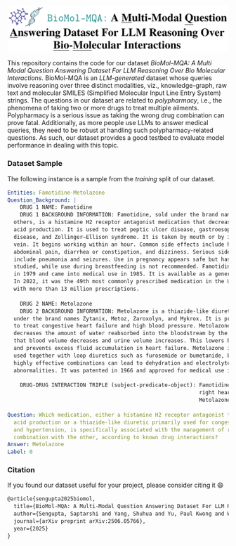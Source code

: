 ![Title Screenshot](our_paper/title_screenshot.png)

This repository contains the code for our dataset _BioMol-MQA: A Multi Modal Question Answering Dataset For LLM Reasoning
Over Bio Molecular Interactions_. BioMol-MQA is an _LLM-generated_ dataset whose queries involve reasoning over three
distinct modalities, viz., knowledge-graph, raw text and molecular SMILES (Simplified Molecular Input Line Entry System)
strings. The questions in our dataset are related to _polypharmacy_, i.e., the phenomena of taking two or more drugs to 
treat multiple ailments. Polypharmacy is a serious issue as taking the wrong drug combination can prove fatal. Additionally,
as more people use LLMs to answer medical queries, they need to be robust at handling such polypharmacy-related questions.
As such, our dataset provides a good testbed to evaluate model performance in dealing with this topic.

### Dataset Sample

The following instance is a sample from the _training_ split of our dataset.

```yaml
Entities: Famotidine-Metolazone
Question_Background: |
    DRUG 1 NAME: Famotidine
    DRUG 1 BACKGROUND INFORMATION: Famotidine, sold under the brand name Pepcid among 
  others, is a histamine H2 receptor antagonist medication that decreases stomach 
  acid production. It is used to treat peptic ulcer disease, gastroesophageal reflux 
  disease, and Zollinger–Ellison syndrome. It is taken by mouth or by injection into a 
  vein. It begins working within an hour. Common side effects include headache, 
  abdominal pain, diarrhea or constipation, and dizziness. Serious side effects may 
  include pneumonia and seizures. Use in pregnancy appears safe but has not been well 
  studied, while use during breastfeeding is not recommended. Famotidine was patented 
  in 1979 and came into medical use in 1985. It is available as a generic medication. 
  In 2022, it was the 49th most commonly prescribed medication in the United States, 
  with more than 13 million prescriptions.
    
    DRUG 2 NAME: Metolazone
    DRUG 2 BACKGROUND INFORMATION: Metolazone is a thiazide-like diuretic marketed 
  under the brand names Zytanix, Metoz, Zaroxolyn, and Mykrox. It is primarily used 
  to treat congestive heart failure and high blood pressure. Metolazone indirectly 
  decreases the amount of water reabsorbed into the bloodstream by the kidney, so 
  that blood volume decreases and urine volume increases. This lowers blood pressure 
  and prevents excess fluid accumulation in heart failure. Metolazone is sometimes 
  used together with loop diuretics such as furosemide or bumetanide, but these 
  highly effective combinations can lead to dehydration and electrolyte 
  abnormalities. It was patented in 1966 and approved for medical use in 1974.
    
    DRUG-DRUG INTERACTION TRIPLE (subject-predicate-object): Famotidine-
                                                             right heart failure-
                                                             Metolazone
    
Question: Which medication, either a histamine H2 receptor antagonist that decreases stomach 
  acid production or a thiazide-like diuretic primarily used for congestive heart failure 
  and hypertension, is specifically associated with the management of right heart failure in 
  combination with the other, according to known drug interactions?
Answer: Metolazone
Label: 0
```










### Citation
If you found our dataset useful for your project, please consider citing it 😄

```txt
@article{sengupta2025biomol,
  title={BioMol-MQA: A Multi-Modal Question Answering Dataset For LLM Reasoning Over Bio-Molecular Interactions},
  author={Sengupta, Saptarshi and Yang, Shuhua and Yu, Paul Kwong and Wang, Fali and Wang, Suhang},
  journal={arXiv preprint arXiv:2506.05766},
  year={2025}
}
```